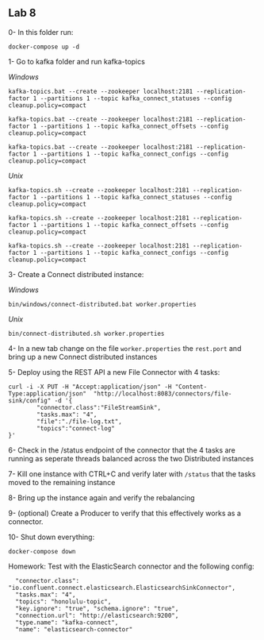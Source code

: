 ## Lab 8

0- In this folder run:

```
docker-compose up -d
```


1- Go to kafka folder and run kafka-topics

*Windows*

```
kafka-topics.bat --create --zookeeper localhost:2181 --replication-factor 1 --partitions 1 --topic kafka_connect_statuses --config cleanup.policy=compact

kafka-topics.bat --create --zookeeper localhost:2181 --replication-factor 1 --partitions 1 --topic kafka_connect_offsets --config cleanup.policy=compact

kafka-topics.bat --create --zookeeper localhost:2181 --replication-factor 1 --partitions 1 --topic kafka_connect_configs --config cleanup.policy=compact
```

*Unix*

```
kafka-topics.sh --create --zookeeper localhost:2181 --replication-factor 1 --partitions 1 --topic kafka_connect_statuses --config cleanup.policy=compact

kafka-topics.sh --create --zookeeper localhost:2181 --replication-factor 1 --partitions 1 --topic kafka_connect_offsets --config cleanup.policy=compact

kafka-topics.sh --create --zookeeper localhost:2181 --replication-factor 1 --partitions 1 --topic kafka_connect_configs --config cleanup.policy=compact
```

3- Create a Connect distributed instance:

*Windows*

```
bin/windows/connect-distributed.bat worker.properties
```

*Unix*

```
bin/connect-distributed.sh worker.properties
```

4- In a new tab change on the file `worker.properties` the `rest.port` and bring up a new Connect distributed instances

5- Deploy using the REST API a new File Connector with 4 tasks:

```
curl -i -X PUT -H "Accept:application/json" -H "Content-Type:application/json"  "http://localhost:8083/connectors/file-sink/config" -d '{
        "connector.class":"FileStreamSink",
        "tasks.max": "4",
        "file":"./file-log.txt",
        "topics":"connect-log"
}'
```

6- Check in the /status endpoint of the connector that the 4 tasks are running as seperate threads balanced across the two Distributed instances

7- Kill one instance with CTRL+C and verify later with `/status` that the tasks moved to the remaining instance

8- Bring up the instance again and verify the rebalancing

9- (optional) Create a Producer to verify that this effectively works as a connector.

10- Shut down everything:

```
docker-compose down
```

Homework: Test with the ElasticSearch connector and the following config:

```
  "connector.class": "io.confluent.connect.elasticsearch.ElasticsearchSinkConnector",
  "tasks.max": "4", 
  "topics": "honolulu-topic", 
  "key.ignore": "true", "schema.ignore": "true", 
  "connection.url": "http://elasticsearch:9200", 
  "type.name": "kafka-connect", 
  "name": "elasticsearch-connector"
```
  
